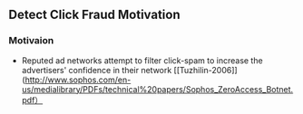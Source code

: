 ## Detect Click Fraud Motivation


### Motivaion
- Reputed ad networks attempt to filter click-spam to increase the advertisers' confidence in their network [[Tuzhilin-2006]](http://www.sophos.com/en-us/medialibrary/PDFs/technical%20papers/Sophos_ZeroAccess_Botnet.pdf）
